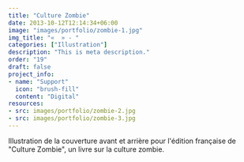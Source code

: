 ```yaml
---
title: "Culture Zombie"
date: 2013-10-12T12:14:34+06:00
image: "images/portfolio/zombie-1.jpg"
img_title: "«  » - "
categories: ["Illustration"]
description: "This is meta description."
order: "19"
draft: false
project_info:
- name: "Support"
  icon: "brush-fill"
  content: "Digital"
resources:
- src: images/portfolio/zombie-2.jpg
- src: images/portfolio/zombie-3.jpg
---
```

Illustration de la couverture avant et arrière pour l'édition française de "Culture Zombie", un livre sur la culture zombie.
